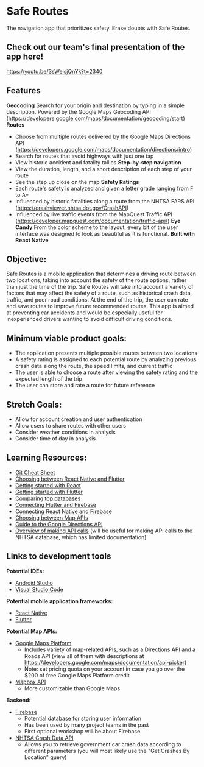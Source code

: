 # Safe Routes
The navigation app that prioritizes safety. Erase doubts with Safe Routes.
## Check out our team's final presentation of the app here!
https://youtu.be/3sWeisjQnYk?t=2340
## Features
**Geocoding**
Search for your origin and destination by typing in a simple description. Powered by the Google Maps Geocoding API (https://developers.google.com/maps/documentation/geocoding/start)
**Routes**
- Choose from multiple routes delivered by the Google Maps Directions API (https://developers.google.com/maps/documentation/directions/intro)
- Search for routes that avoid highways with just one tap
- View historic accident and fatality tallies
**Step-by-step navigation**
- View the duration, length, and a short description of each step of your route
- See the step up close on the map
**Safety Ratings**
- Each route's safety is analyzed and given a letter grade ranging from F to A+
- Influenced by historic fatalities along a route from the NHTSA FARS API (https://crashviewer.nhtsa.dot.gov/CrashAPI)
- Influenced by live traffic events from the MapQuest Traffic API (https://developer.mapquest.com/documentation/traffic-api/)
**Eye Candy**
From the color scheme to the layout, every bit of the user interface was designed to look as beautiful as it is functional.
**Built with React Native**
## Objective:
Safe Routes is a mobile application that determines a driving route between two locations, taking into account the safety of the route options, rather than just the time of the trip. Safe Routes will take into account a variety of factors that may affect the safety of a route, such as historical crash data, traffic, and poor road conditions. At the end of the trip, the user can rate and save routes to improve future recommended routes. This app is aimed at preventing car accidents and would be especially useful for inexperienced drivers wanting to avoid difficult driving conditions.
## Minimum viable product goals:
-	The application presents multiple possible routes between two locations
-	A safety rating is assigned to each potential route by analyzing previous crash data along the route, the speed limits, and current traffic
-	The user is able to choose a route after viewing the safety rating and the expected length of the trip
-	The user can store and rate a route for future reference
## Stretch Goals:
- Allow for account creation and user authentication
- Allow users to share routes with other users
- Consider weather conditions in analysis
- Consider time of day in analysis
## Learning Resources:
-   [Git Cheat Sheet](https://education.github.com/git-cheat-sheet-education.pdf)
-	[Choosing between React Native and Flutter](https://hackr.io/blog/react-native-vs-flutter)
-	[Getting started with React](https://facebook.github.io/react-native/docs/getting-started)
-	[Getting started with Flutter](https://flutter.dev/docs/get-started/install)
-	[Comparing top databases](https://dzone.com/articles/firebase-vs-mongodb-which-database-to-use-for-your)
-	[Connecting Flutter and Firebase](https://firebase.google.com/docs/flutter/setup)
-	[Connecting React Native and Firebase](https://blog.jscrambler.com/integrating-firebase-with-react-native/)
-	[Choosing between Map APIs](https://madappgang.com/blog/mapbox-vs-google-maps-choosing-a-map-for-your-app)
-	[Guide to the Google Directions API](https://developers.google.com/maps/documentation/directions/intro)
-	[Overview of making API calls](https://snipcart.com/blog/apis-integration-usage-benefits) (will be useful for making API calls to the NHTSA database, which has limited documentation)
## Links to development tools
**Potential IDEs:**
- [Android Studio](https://developer.android.com/studio)
- [Visual Studio Code](https://code.visualstudio.com/)

**Potential mobile application frameworks:**
- [React Native](https://facebook.github.io/react-native/)
- [Flutter](https://flutter.dev/)

**Potential Map APIs:**
-	[Google Maps Platform](https://cloud.google.com/maps-platform/)
    - Includes variety of map-related APIs, such as a Directions API and a Roads API (view all of them with descriptions at https://developers.google.com/maps/documentation/api-picker)
    - Note: set pricing quota on your account in case you go over the $200 of free Google Maps Platform credit
-	[Mapbox API](https://docs.mapbox.com/api/)
    - More customizable than Google Maps

**Backend:**
- [Firebase](https://firebase.google.com/)
    - Potential database for storing user information
    - Has been used by many project teams in the past
    - First optional workshop will be about Firebase
- [NHTSA Crash Data API](https://crashviewer.nhtsa.dot.gov/CrashAPI)
    - Allows you to retrieve government car crash data according to different parameters (you will most likely use the "Get Crashes By Location" query)
